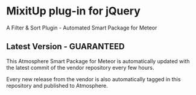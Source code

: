 MixitUp plug-in for jQuery
================================

A Filter & Sort Plugin - Automated Smart Package for Meteor

Latest Version - GUARANTEED
---------------------------

This Atmosphere Smart Package for Meteor is automatically updated with the latest commit of the vendor repository every few hours.

Every new release from the vendor is also automatically tagged in this repository and published to Atmosphere.
